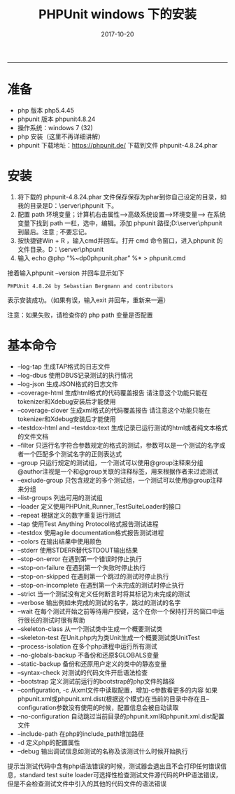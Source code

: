 ﻿---
title: PHPUnit  windows 下的安装
date: 2017-10-20
categories: Coding
tags:
  - PHPUnit
  - Windows
  - PHP
---
----------------------------------

# 准备
- php 版本 php5.4.45
- phpunit 版本 phpunit4.8.24
- 操作系统：windows 7 (32)
- php 安装（这里不再详细讲解）
- phpunit 下载地址：https://phpunit.de/ 下载到文件 phpunit-4.8.24.phar

# 安装

1. 将下载的 phpunit-4.8.24.phar 文件保存保存为phar到你自己设定的目录，如我的目录是D：\server\phpunit 下。
2. 配置 path 环境变量；计算机右击属性—>高级系统设置—>环境变量–> 在系统变量下找到 path 一栏，选中，编辑。添加 phpunit 路径;D:\server\phpunit  到最后。注意 ; 不要忘记。
3. 按快捷键Win + R ，输入cmd并回车。打开 cmd 命令窗口，进入phpunit 的文件目录。D：\server\phpunit 
4. 输入 echo @php “%~dp0phpunit.phar” %* > phpunit.cmd

<!-- more -->

接着输入phpunit –version 并回车显示如下

```
PHPUnit 4.8.24 by Sebastian Bergmann and contributors
```

表示安装成功。（如果有误，输入exit 并回车，重新来一遍）

注意：如果失败，请检查你的 php  path 变量是否配置

# 基本命令

- –log-tap   生成TAP格式的日志文件
- –log-dbus  使用DBUS记录测试的执行情况
- –log-json  生成JSON格式的日志文件
- –coverage-html 生成html格式的代码覆盖报告
请注意这个功能只能在tokenizer和Xdebug安装后才能使用
- –coverage-clover 生成xml格式的代码覆盖报告
请注意这个功能只能在tokenizer和Xdebug安装后才能使用
- –testdox-html and –testdox-text  生成记录已运行测试的html或者纯文本格式的文件文档
- –filter 只运行名字符合参数规定的格式的测试，参数可以是一个测试的名字或者一个匹配多个测试名字的正则表达式
- –group  只运行规定的测试组，一个测试可以使用@group注释来分组    @author注视是一个和@group关联的注释标签，用来根据作者来过滤测试
- –exclude-group 只包含规定的多个测试组，一个测试可以使用@group注释来分组
- –list-groups    列出可用的测试组
- –loader 定义使用PHPUnit_Runner_TestSuiteLoader的接口
- –repeat    根据定义的数字重复运行测试
- –tap 使用Test Anything Protocol格式报告测试进程
- –testdox    使用agile documentation格式报告测试进程
- –colors     在输出结果中使用颜色
- –stderr    使用STDERR替代STDOUT输出结果
- –stop-on-error    在遇到第一个错误时停止执行
- –stop-on-failure    在遇到第一个失败时停止执行
- –stop-on-skipped       在遇到第一个跳过的测试时停止执行
- –stop-on-incomplete       在遇到第一个未完成的测试时停止执行
- –strict    当一个测试没有定义任何断言时将其标记为未完成的测试
- –verbose    输出例如未完成的测试的名字，跳过的测试的名字
- –wait    在每个测试开始之前等待用户按键，这个在你一个保持打开的窗口中运行很长的测试时很有帮助
- –skeleton-class    从一个测试类中生成一个概要测试类
- –skeleton-test    在Unit.php内为类Unit生成一个概要测试类UnitTest
- –process-isolation      在多个php进程中运行所有测试
- –no-globals-backup   不备份和还原$GLOBALS变量
- –static-backup    备份和还原用户定义的类中的静态变量
- –syntax-check    对测试的代码文件开启语法检查
- –bootstrap    定义测试前运行的bootstrap的php文件的路径
- –configuration, -c    从xml文件中读取配置，增加-c参数看更多的内容
如果phpunit.xml或phpunit.xml.dist(根据这个模式)在当前的目录中存在且–configuration参数没有使用的时候，配置信息会被自动读取
- –no-configuration    自动跳过当前目录的phpunit.xml和phpunit.xml.dist配置文件
- –include-path    在php的include_path增加路径
- -d    定义php的配置属性
- –debug    输出调试信息如测试的名称及该测试什么时候开始执行

提示当测试代码中含有php语法错误的时候，测试器会退出且不会打印任何错误信息，standard test suite loader可选择性检查测试文件源代码的PHP语法错误，但是不会检查测试文件中引入的其他的代码文件的语法错误
